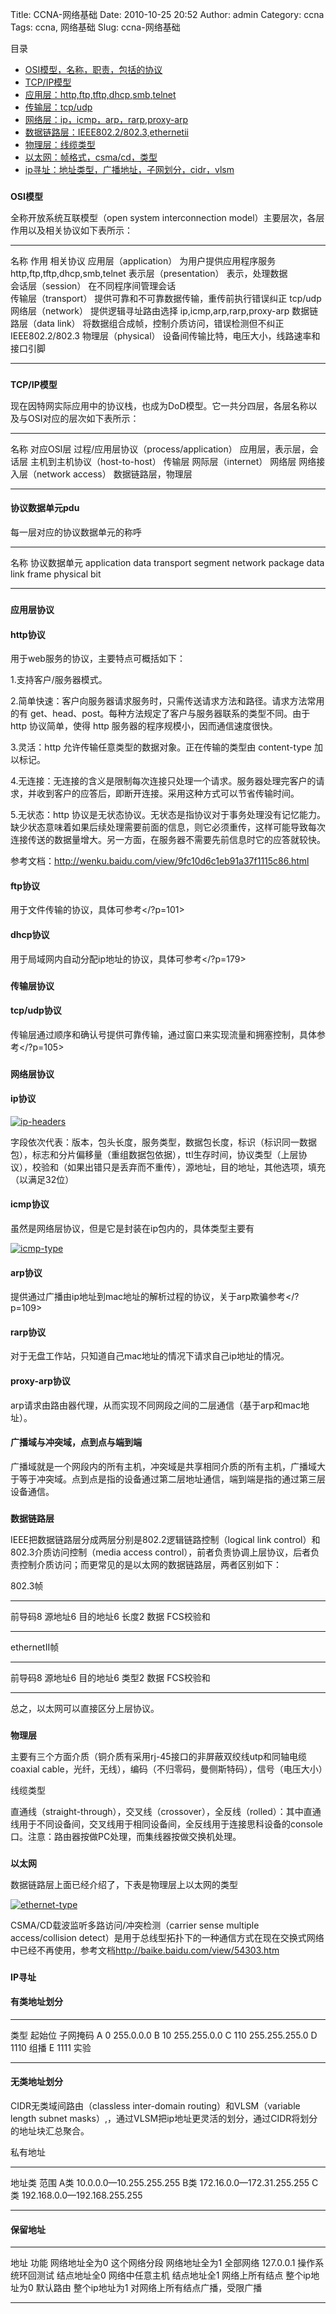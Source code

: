 Title: CCNA-网络基础
Date: 2010-10-25 20:52
Author: admin
Category: ccna
Tags: ccna, 网络基础
Slug: ccna-网络基础

目录

-   [OSI模型，名称，职责，包括的协议](#osi)
-   [TCP/IP模型](#tcp/ip)
-   [应用层：http,ftp,tftp,dhcp,smb,telnet](#application)
-   [传输层：tcp/udp](#transport)
-   [网络层：ip，icmp，arp，rarp,proxy-arp](#network)
-   [数据链路层：IEEE802.2/802.3,ethernetii](#datalink)
-   [物理层：线缆类型](#physical)
-   [以太网：帧格式，csma/cd，类型](#ethernet)
-   [ip寻址：地址类型，广播地址，子网划分，cidr，vlsm](#ipaddr)

### <a name="osi"></a>  
**OSI模型**

全称开放系统互联模型（open system interconnection
model）主要层次，各层作用以及相关协议如下表所示：

  ------------------------- ------------------------------------------------ -------------------------------
  名称                      作用                                             相关协议
  应用层（application）     为用户提供应用程序服务                           http,ftp,tftp,dhcp,smb,telnet
  表示层（presentation）    表示，处理数据                                   
  会话层（session）         在不同程序间管理会话                             
  传输层（transport）       提供可靠和不可靠数据传输，重传前执行错误纠正     tcp/udp
  网络层（network）         提供逻辑寻址路由选择                             ip,icmp,arp,rarp,proxy-arp
  数据链路层（data link）   将数据组合成帧，控制介质访问，错误检测但不纠正   IEEE802.2/802.3
  物理层（physical）        设备间传输比特，电压大小，线路速率和接口引脚     
  ------------------------- ------------------------------------------------ -------------------------------

### <a name="tcp/ip"></a>  
**TCP/IP模型**

现在因特网实际应用中的协议栈，也成为DoD模型。它一共分四层，各层名称以及与OSI对应的层次如下表所示：

  ---------------------------------------- ------------------------
  名称                                     对应OSI层
  过程/应用层协议（process/application）   应用层，表示层，会话层
  主机到主机协议（host-to-host）           传输层
  网际层（internet）                       网络层
  网络接入层（network access）             数据链路层，物理层
  ---------------------------------------- ------------------------

#### 协议数据单元pdu

每一层对应的协议数据单元的称呼

  ------------- --------------
  名称          协议数据单元
  application   data
  transport     segment
  network       package
  data link     frame
  physical      bit
  ------------- --------------

### <a name="application"></a>  
**应用层协议**

#### http协议

用于web服务的协议，主要特点可概括如下：

1.支持客户/服务器模式。

2.简单快速：客户向服务器请求服务时，只需传送请求方法和路径。请求方法常用的有
get、head、post。每种方法规定了客户与服务器联系的类型不同。由于 http
协议简单，使得 http 服务器的程序规模小，因而通信速度很快。

3.灵活：http 允许传输任意类型的数据对象。正在传输的类型由 content-type
加以标记。

4.无连接：无连接的含义是限制每次连接只处理一个请求。服务器处理完客户的请求，并收到客户的应答后，即断开连接。采用这种方式可以节省传输时间。

5.无状态：http
协议是无状态协议。无状态是指协议对于事务处理没有记忆能力。缺少状态意味着如果后续处理需要前面的信息，则它必须重传，这样可能导致每次连接传送的数据量增大。另一方面，在服务器不需要先前信息时它的应答就较快。

参考文档：<http://wenku.baidu.com/view/9fc10d6c1eb91a37f1115c86.html>

#### ftp协议

用于文件传输的协议，具体可参考</?p=101>

#### dhcp协议

用于局域网内自动分配ip地址的协议，具体可参考</?p=179>

### <a name="transport"></a>  
**传输层协议**

#### tcp/udp协议

传输层通过顺序和确认号提供可靠传输，通过窗口来实现流量和拥塞控制，具体参考</?p=105>

### <a name="network"></a>  
**网络层协议**

#### ip协议

[![ip-headers](/wp-content/uploads/2010/10/ip-headers.jpg "ip-headers")](/wp-content/uploads/2010/10/ip-headers.jpg)

字段依次代表：版本，包头长度，服务类型，数据包长度，标识（标识同一数据包），标志和分片偏移量（重组数据包依据），ttl生存时间，协议类型（上层协议），校验和（如果出错只是丢弃而不重传），源地址，目的地址，其他选项，填充（以满足32位）

#### icmp协议

虽然是网络层协议，但是它是封装在ip包内的，具体类型主要有

[![icmp-type](/wp-content/uploads/2010/10/icmp-type.jpg "icmp-type")](/wp-content/uploads/2010/10/icmp-type.jpg)

#### arp协议

提供通过广播由ip地址到mac地址的解析过程的协议，关于arp欺骗参考</?p=109>

#### rarp协议

对于无盘工作站，只知道自己mac地址的情况下请求自己ip地址的情况。

#### proxy-arp协议

arp请求由路由器代理，从而实现不同网段之间的二层通信（基于arp和mac地址）。

#### 广播域与冲突域，点到点与端到端

广播域就是一个网段内的所有主机，冲突域是共享相同介质的所有主机，广播域大于等于冲突域。点到点是指的设备通过第二层地址通信，端到端是指的通过第三层设备通信。

### <a name="datalink"></a>  
**数据链路层**

IEEE把数据链路层分成两层分别是802.2逻辑链路控制（logical link
control）和802.3介质访问控制（media access
control），前者负责协调上层协议，后者负责控制介质访问；而更常见的是以太网的数据链路层，两者区别如下：

802.3帧

  --------- --------- ----------- ------- ------ -----------
  前导码8   源地址6   目的地址6   长度2   数据   FCS校验和
  --------- --------- ----------- ------- ------ -----------

ethernetII帧

  --------- --------- ----------- ------- ------ -----------
  前导码8   源地址6   目的地址6   类型2   数据   FCS校验和
  --------- --------- ----------- ------- ------ -----------

总之，以太网可以直接区分上层协议。

### <a name="physical"></a>  
**物理层**

主要有三个方面介质（铜介质有采用rj-45接口的非屏蔽双绞线utp和同轴电缆coaxial
cable，光纤，无线），编码（不归零码，曼侧斯特码），信号（电压大小）

线缆类型

直通线（straight-through），交叉线（crossover），全反线（rolled）：其中直通线用于不同设备间，交叉线用于相同设备间，全反线用于连接思科设备的console口。注意：路由器按做PC处理，而集线器按做交换机处理。

### <a name="ethernet"></a>  
**以太网**

数据链路层上面已经介绍了，下表是物理层上以太网的类型

[![ethernet-type](/wp-content/uploads/2010/10/ethernet-type.jpg "ethernet-type")](/wp-content/uploads/2010/10/ethernet-type.jpg)

CSMA/CD载波监听多路访问/冲突检测（carrier sense multiple
access/collision
detect）是用于总线型拓扑下的一种通信方式在现在交换式网络中已经不再使用，参考文档<http://baike.baidu.com/view/54303.htm>

### <a name="ipaddr"></a>  
**IP寻址**

#### 有类地址划分

  ------ -------- ---------------
  类型   起始位   子网掩码
  A      0        255.0.0.0
  B      10       255.255.0.0
  C      110      255.255.255.0
  D      1110     组播
  E      1111     实验
  ------ -------- ---------------

#### 无类地址划分

CIDR无类域间路由（classless inter-domain routing）和VLSM（variable
length subnet
masks）,，通过VLSM把ip地址更灵活的划分，通过CIDR将划分的地址块汇总聚合。

私有地址

  -------- -----------------------------
  地址类   范围
  A类      10.0.0.0—10.255.255.255
  B类      172.16.0.0—172.31.255.255
  C类      192.168.0.0—192.168.255.255
  -------- -----------------------------

#### 保留地址

  --------------- --------------------------------
  地址            功能
  网络地址全为0   这个网络分段
  网络地址全为1   全部网络
  127.0.0.1       操作系统环回测试
  结点地址全0     网络中任意主机
  结点地址全1     网络上所有结点
  整个ip地址为0   默认路由
  整个ip地址为1   对网络上所有结点广播，受限广播
  --------------- --------------------------------


